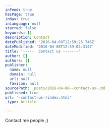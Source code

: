 ```yaml
---
inFeed: true
hasPage: true
inNav: true
inLanguage: null
starred: false
keywords: []
description: Contact
datePublished: '2016-04-08T12:59:25.746Z'
dateModified: '2016-04-08T12:59:04.314Z'
title: '-----  Contact us -------'
author: []
authors: []
publisher:
  name: null
  domain: null
  url: null
  favicon: null
sourcePath: _posts/2016-04-08--contact-us-.md
published: true
url: '-contact-us-/index.html'
_type: Article

---
```

Contact me people ;)
